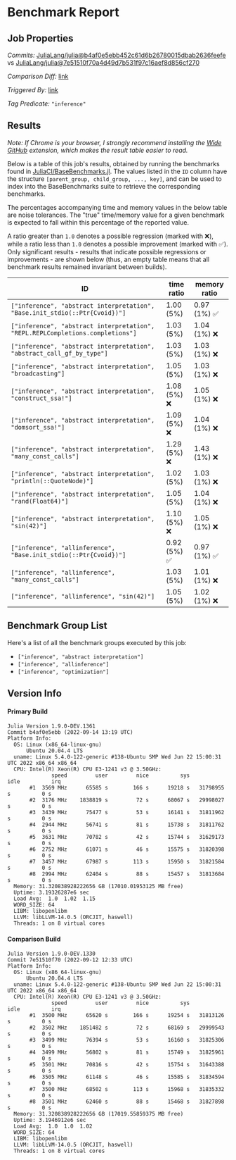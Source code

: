 # Benchmark Report

## Job Properties

*Commits:* [JuliaLang/julia@b4af0e5ebb452c61d6b26780015dbab2636feefe](https://github.com/JuliaLang/julia/commit/b4af0e5ebb452c61d6b26780015dbab2636feefe) vs [JuliaLang/julia@7e51510f70a4d49d7b531f97c16aef8d856cf270](https://github.com/JuliaLang/julia/commit/7e51510f70a4d49d7b531f97c16aef8d856cf270)

*Comparison Diff:* [link](https://github.com/JuliaLang/julia/compare/7e51510f70a4d49d7b531f97c16aef8d856cf270..b4af0e5ebb452c61d6b26780015dbab2636feefe)

*Triggered By:* [link](https://github.com/JuliaLang/julia/commit/b4af0e5ebb452c61d6b26780015dbab2636feefe#commitcomment-84095151)

*Tag Predicate:* `"inference"`

## Results

*Note: If Chrome is your browser, I strongly recommend installing the [Wide GitHub](https://chrome.google.com/webstore/detail/wide-github/kaalofacklcidaampbokdplbklpeldpj?hl=en)
extension, which makes the result table easier to read.*

Below is a table of this job's results, obtained by running the benchmarks found in
[JuliaCI/BaseBenchmarks.jl](https://github.com/JuliaCI/BaseBenchmarks.jl). The values
listed in the `ID` column have the structure `[parent_group, child_group, ..., key]`,
and can be used to index into the BaseBenchmarks suite to retrieve the corresponding
benchmarks.

The percentages accompanying time and memory values in the below table are noise tolerances. The "true"
time/memory value for a given benchmark is expected to fall within this percentage of the reported value.

A ratio greater than `1.0` denotes a possible regression (marked with :x:), while a ratio less
than `1.0` denotes a possible improvement (marked with :white_check_mark:). Only significant results - results
that indicate possible regressions or improvements - are shown below (thus, an empty table means that all
benchmark results remained invariant between builds).

| ID | time ratio | memory ratio |
|----|------------|--------------|
| `["inference", "abstract interpretation", "Base.init_stdio(::Ptr{Cvoid})"]` | 1.00 (5%)  | 0.97 (1%) :white_check_mark: |
| `["inference", "abstract interpretation", "REPL.REPLCompletions.completions"]` | 1.03 (5%)  | 1.04 (1%) :x: |
| `["inference", "abstract interpretation", "abstract_call_gf_by_type"]` | 1.03 (5%)  | 1.03 (1%) :x: |
| `["inference", "abstract interpretation", "broadcasting"]` | 1.05 (5%)  | 1.03 (1%) :x: |
| `["inference", "abstract interpretation", "construct_ssa!"]` | 1.08 (5%) :x: | 1.05 (1%) :x: |
| `["inference", "abstract interpretation", "domsort_ssa!"]` | 1.09 (5%) :x: | 1.04 (1%) :x: |
| `["inference", "abstract interpretation", "many_const_calls"]` | 1.29 (5%) :x: | 1.43 (1%) :x: |
| `["inference", "abstract interpretation", "println(::QuoteNode)"]` | 1.02 (5%)  | 1.03 (1%) :x: |
| `["inference", "abstract interpretation", "rand(Float64)"]` | 1.05 (5%)  | 1.04 (1%) :x: |
| `["inference", "abstract interpretation", "sin(42)"]` | 1.10 (5%) :x: | 1.05 (1%) :x: |
| `["inference", "allinference", "Base.init_stdio(::Ptr{Cvoid})"]` | 0.92 (5%) :white_check_mark: | 0.97 (1%) :white_check_mark: |
| `["inference", "allinference", "many_const_calls"]` | 1.03 (5%)  | 1.01 (1%) :x: |
| `["inference", "allinference", "sin(42)"]` | 1.05 (5%)  | 1.02 (1%) :x: |

## Benchmark Group List

Here's a list of all the benchmark groups executed by this job:

- `["inference", "abstract interpretation"]`
- `["inference", "allinference"]`
- `["inference", "optimization"]`

## Version Info

#### Primary Build

```
Julia Version 1.9.0-DEV.1361
Commit b4af0e5ebb (2022-09-14 13:19 UTC)
Platform Info:
  OS: Linux (x86_64-linux-gnu)
      Ubuntu 20.04.4 LTS
  uname: Linux 5.4.0-122-generic #138-Ubuntu SMP Wed Jun 22 15:00:31 UTC 2022 x86_64 x86_64
  CPU: Intel(R) Xeon(R) CPU E3-1241 v3 @ 3.50GHz: 
              speed         user         nice          sys         idle          irq
       #1  3569 MHz      65585 s        166 s      19218 s   31798955 s          0 s
       #2  3176 MHz    1838819 s         72 s      68067 s   29998027 s          0 s
       #3  3439 MHz      75477 s         53 s      16141 s   31811962 s          0 s
       #4  2944 MHz      56741 s         81 s      15738 s   31811762 s          0 s
       #5  3631 MHz      70782 s         42 s      15744 s   31629173 s          0 s
       #6  2752 MHz      61071 s         46 s      15575 s   31820398 s          0 s
       #7  3457 MHz      67987 s        113 s      15950 s   31821584 s          0 s
       #8  2994 MHz      62404 s         88 s      15457 s   31813684 s          0 s
  Memory: 31.320838928222656 GB (17010.01953125 MB free)
  Uptime: 3.19326287e6 sec
  Load Avg:  1.0  1.02  1.15
  WORD_SIZE: 64
  LIBM: libopenlibm
  LLVM: libLLVM-14.0.5 (ORCJIT, haswell)
  Threads: 1 on 8 virtual cores

```

#### Comparison Build

```
Julia Version 1.9.0-DEV.1330
Commit 7e51510f70 (2022-09-12 12:33 UTC)
Platform Info:
  OS: Linux (x86_64-linux-gnu)
      Ubuntu 20.04.4 LTS
  uname: Linux 5.4.0-122-generic #138-Ubuntu SMP Wed Jun 22 15:00:31 UTC 2022 x86_64 x86_64
  CPU: Intel(R) Xeon(R) CPU E3-1241 v3 @ 3.50GHz: 
              speed         user         nice          sys         idle          irq
       #1  3500 MHz      65620 s        166 s      19254 s   31813126 s          0 s
       #2  3502 MHz    1851482 s         72 s      68169 s   29999543 s          0 s
       #3  3499 MHz      76394 s         53 s      16160 s   31825306 s          0 s
       #4  3499 MHz      56802 s         81 s      15749 s   31825961 s          0 s
       #5  3501 MHz      70816 s         42 s      15754 s   31643388 s          0 s
       #6  3505 MHz      61148 s         46 s      15585 s   31834594 s          0 s
       #7  3500 MHz      68502 s        113 s      15968 s   31835332 s          0 s
       #8  3501 MHz      62460 s         88 s      15468 s   31827898 s          0 s
  Memory: 31.320838928222656 GB (17019.55859375 MB free)
  Uptime: 3.1946912e6 sec
  Load Avg:  1.0  1.0  1.02
  WORD_SIZE: 64
  LIBM: libopenlibm
  LLVM: libLLVM-14.0.5 (ORCJIT, haswell)
  Threads: 1 on 8 virtual cores

```

